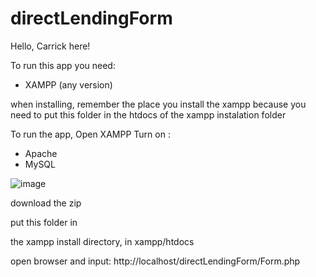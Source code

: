 # directLendingForm
Hello, 
Carrick here!

To run this app you need:
- XAMPP (any version)

when installing, remember the place you install the xampp 
because you need to put this folder in the htdocs of the 
xampp instalation folder 

To run the app,
Open XAMPP
Turn on :
- Apache
- MySQL

![image](https://user-images.githubusercontent.com/76893921/216811278-c6b94188-62db-48b2-84f9-aa634b7b494b.png)

download the zip

put this folder in 

the xampp install directory, 
in xampp/htdocs

open browser and input:
http://localhost/directLendingForm/Form.php
